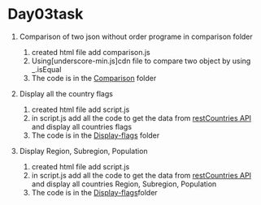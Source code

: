 # Day03task
1. Comparison of two json without order programe in comparison folder
    1. created html file add comparison.js
    2. Using[underscore-min.js]cdn file to compare two object by using  _.isEqual 
    3. The code is in the [Comparison](./Comparison/) folder
2. Display all the country flags
    1. created html file add script.js
    2. in script.js add all the code to get the data from [restCountries API](https://restcountries.com/v3.1/all)
        and display all countries flags
    3. The code is in the [Display-flags](./Display-flags/) folder

3. Display Region, Subregion, Population
    1. created html file add script.js
    2. in script.js add all the code to get the data from [restCountries API](https://restcountries.com/v3.1/all)
        and display all countries Region, Subregion, Population
    3. The code is in the [Display-flags](./Print%20all%20countries%20names,%20regions,%20subregion-and-populations/)folder
